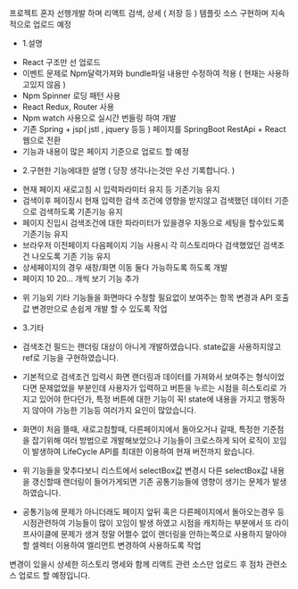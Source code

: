 프로젝트 혼자 선행개발 하며 리액트 검색, 상세 ( 저장 등 ) 템플릿 소스 구현하며 지속적으로 업로드 예정

* 1.설명

- React 구조만 선 업로드
- 이벤트 문제로 Npm달력가져와 bundle파일 내용만 수정하여 적용 ( 현재는 사용하고있지 않음 )
- Npm Spinner 로딩 패턴 사용
- React Redux, Router 사용
- Npm watch 사용으로 실시간 번들링 하여 개발
- 기존 Spring + jsp( jstl , jquery 등등 ) 페이지를 SpringBoot RestApi + React웹으로 전환
- 기능과 내용이 많은 페이지 기준으로 업로드 할 예정


* 2.구현한 기능에대한 설명 ( 당장 생각나는것만 우선 기록합니다. )

- 현재 페이지 새로고침 시 입력파라미터 유지 등 기존기능 유지
- 검색이후 페이징시 현재 입력한 검색 조건에 영향을 받지않고 검색했던 데이터 기준으로 검색하도록 기존기능 유지
- 페이지 진입시 검색조건에 대한 파라미터가 있을경우 자동으로 세팅을 할수있도록 기존기능 유지
- 브라우저 이전페이지 다음페이지 기능 사용시 각 히스토리마다 검색했었던 검색조건 나오도록 기존 기능 유지
- 상세페이지의 경우 새창/화면 이동 둘다 가능하도록 하도록 개발
- 페이지 10 20... 개씩 보기 기능 추가

* 위 기능외 기타 기능들을 화면마다 수정할 필요없이 보여주는 항목 변경과 API 호출값 변경만으로 손쉽게 개발 할 수 있도록 작업

* 3.기타
- 검색조건 필드는 랜더링 대상이 아니게 개발하였습니다. state값을 사용하지않고 ref로 기능을 구현하였습니다.

- 기본적으로 검색조건 입력시 화면 랜더링과 데이터를 가져와서 보여주는 형식이었다면 문제없었을 부분인데 사용자가 입력하고 버튼을 누르는 시점을 히스토리로 가지고 있어야 한다던가, 특정 버튼에 대한 기능이 꼭! state에 내용을 가지고 행동하지 않아야 가능한 기능등 여러가지 요인이 많았습니다.

- 화면이 처음 뜰때, 새로고침할때, 다른페이지에서 돌아오거나 갈때, 특정한 기준점을 잡기위해 여러 방법으로 개발해보았으나 기능들이 크로스하게 되어 로직이 꼬임이 발생하여 LifeCycle API를 최대한 이용하여 현재 버전까지 왔습니다.

- 위 기능들을 맞추다보니 리스트에서 selectBox값 변경시 다른 selectBox값 내용을 갱신할때 랜더링이 들어가게되면 기존 공통기능들에 영향이 생기는 문제가 발생 하였습니다.

- 공통기능에 문제가 아니더래도 페이지 앞뒤 혹은 다른페이지에서 돌아오는경우 등 시점관련하여 기능들이 많이 꼬임이 발생 하였고 시점을 캐치하는 부분에서 또 라이프사이클에 문제가 생겨 정말 어쩔수 없이 랜더링을 안하는쪽으로 사용하지 말아야할 셀렉터 이용하여 엘리먼트 변경하여 사용하도록 작업

변경이 있을시 상세한 히스토리 명세와 함께 리액트 관련 소스만 업로드 후 점차 관련소스 업로드 할 예정입니다.
